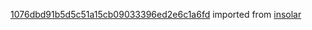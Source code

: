 [1076dbd91b5d5c51a15cb09033396ed2e6c1a6fd](https://github.com/insolar/insolar/commit/1076dbd91b5d5c51a15cb09033396ed2e6c1a6fd) imported from [insolar](https://github.com/insolar/insolar)
